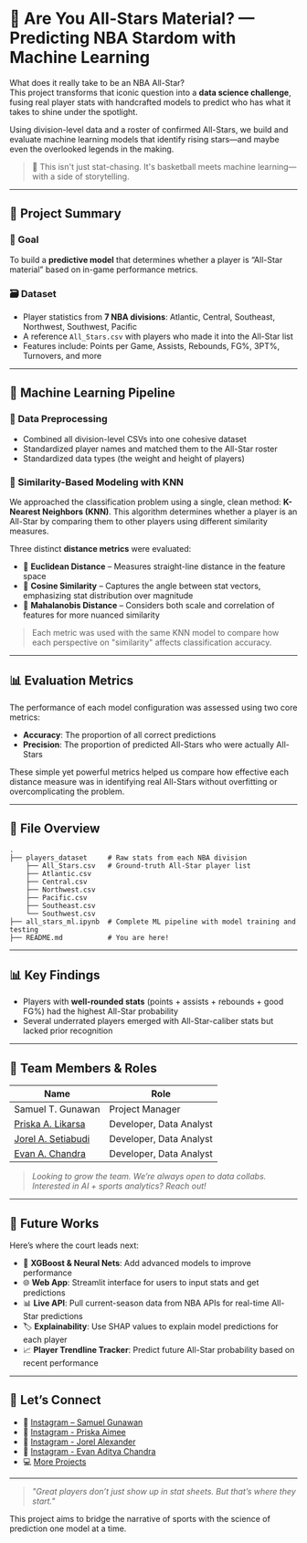 # 🌟 Are You All-Stars Material? — Predicting NBA Stardom with Machine Learning

What does it really take to be an NBA All-Star?  
This project transforms that iconic question into a **data science challenge**, fusing real player stats with handcrafted models to predict who has what it takes to shine under the spotlight.

Using division-level data and a roster of confirmed All-Stars, we build and evaluate machine learning models that identify rising stars—and maybe even the overlooked legends in the making.

> 🧠 This isn't just stat-chasing. It's basketball meets machine learning—with a side of storytelling.

---

## 🏀 Project Summary

### 🎯 Goal
To build a **predictive model** that determines whether a player is “All-Star material” based on in-game performance metrics.

### 🗃️ Dataset
- Player statistics from **7 NBA divisions**: Atlantic, Central, Southeast, Northwest, Southwest, Pacific
- A reference `All_Stars.csv` with players who made it into the All-Star list
- Features include: Points per Game, Assists, Rebounds, FG%, 3PT%, Turnovers, and more

---

## 🧠 Machine Learning Pipeline

### 🧼 Data Preprocessing
- Combined all division-level CSVs into one cohesive dataset
- Standardized player names and matched them to the All-Star roster
- Standardized data types (the weight and height of players)

### 🧪 Similarity-Based Modeling with KNN

We approached the classification problem using a single, clean method: **K-Nearest Neighbors (KNN)**. This algorithm determines whether a player is an All-Star by comparing them to other players using different similarity measures.

Three distinct **distance metrics** were evaluated:

- 📐 **Euclidean Distance** – Measures straight-line distance in the feature space  
- 🔄 **Cosine Similarity** – Captures the angle between stat vectors, emphasizing stat distribution over magnitude  
- 🧭 **Mahalanobis Distance** – Considers both scale and correlation of features for more nuanced similarity

> Each metric was used with the same KNN model to compare how each perspective on "similarity" affects classification accuracy.

---

## 📊 Evaluation Metrics

The performance of each model configuration was assessed using two core metrics:

- **Accuracy**: The proportion of all correct predictions
- **Precision**: The proportion of predicted All-Stars who were actually All-Stars

These simple yet powerful metrics helped us compare how effective each distance measure was in identifying real All-Stars without overfitting or overcomplicating the problem.

---

## 📁 File Overview

```
.
├── players_dataset     # Raw stats from each NBA division
    ├── All_Stars.csv   # Ground-truth All-Star player list
    ├── Atlantic.csv
    ├── Central.csv
    ├── Northwest.csv
    ├── Pacific.csv
    ├── Southeast.csv
    └── Southwest.csv
├── all_stars_ml.ipynb  # Complete ML pipeline with model training and testing
├── README.md           # You are here!
```

---

## 📊 Key Findings

- Players with **well-rounded stats** (points + assists + rebounds + good FG%) had the highest All-Star probability
- Several underrated players emerged with All-Star-caliber stats but lacked prior recognition

---

## 👥 Team Members & Roles

| Name                   | Role                          |
|------------------------|-------------------------------|
| Samuel T. Gunawan      | Project Manager               |
| [Priska A. Likarsa](https://github.com/priskaaimee)      | Developer, Data Analyst       |
| [Jorel A. Setiabudi](https://github.com/jorelalexander)     | Developer, Data Analyst       |
| [Evan A. Chandra](https://github.com/shifinn)        | Developer, Data Analyst       |

> _Looking to grow the team. We’re always open to data collabs. Interested in AI + sports analytics? Reach out!_

---

## 🌱 Future Works

Here’s where the court leads next:

- 🧠 **XGBoost & Neural Nets**: Add advanced models to improve performance
- 🌐 **Web App**: Streamlit interface for users to input stats and get predictions
- 📊 **Live API**: Pull current-season data from NBA APIs for real-time All-Star predictions
- 🏷️ **Explainability**: Use SHAP values to explain model predictions for each player
- 📈 **Player Trendline Tracker**: Predict future All-Star probability based on recent performance


---

## 🤝 Let’s Connect

- 🧒 [Instagram – Samuel Gunawan](https://www.instagram.com/sam__gunawan/)
- 👩 [Instagram - Priska Aimee](https://www.instagram.com/priskaaimee_/)
- 🧒 [Instagram - Jorel Alexander](https://www.instagram.com/jorel.setiabudi/)
- 🧒 [Instagram - Evan Aditya Chandra](https://www.instagram.com/evan_aditya_c/)
- 💻 [More Projects](https://github.com/Sam-Gunawan)

---

> *"Great players don’t just show up in stat sheets. But that’s where they start."*

This project aims to bridge the narrative of sports with the science of prediction one model at a time.
